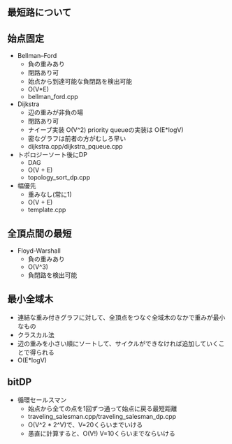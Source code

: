 ## 最短路について

## 始点固定
* Bellman–Ford
  * 負の重みあり
  * 閉路あり可
  * 始点から到達可能な負閉路を検出可能
  * O(V*E)
  * bellman_ford.cpp
* Dijkstra
  * 辺の重みが非負の場
  * 閉路あり可
  * ナイーブ実装 O(V^2) priority queueの実装は O(E*logV)
  * 密なグラフは前者の方がむしろ早い
  * dijkstra.cpp/dijkstra_pqueue.cpp
* トポロジーソート後にDP
  * DAG
  * O(V + E)
  * topology_sort_dp.cpp
* 幅優先
  * 重みなし(常に1)
  * O(V + E)
  * template.cpp

## 全頂点間の最短
* Floyd-Warshall
  * 負の重みあり
  * O(V^3)
  * 負閉路を検出可能

## 最小全域木
 * 連結な重み付きグラフに対して、全頂点をつなぐ全域木のなかで重みが最小なもの
 * クラスカル法
  * 辺の重みを小さい順にソートして、サイクルができなければ追加していくことで得られる
  * O(E*logV)

## bitDP
* 循環セールスマン
  * 始点から全ての点を1回ずつ通って始点に戻る最短距離
  * traveling_salesman.cpp/traveling_salesman_dp.cpp
  * O(V^2 * 2^V)で、V=20くらいまでいける
  * 愚直に計算すると、O(V!) V=10くらいまでならいける